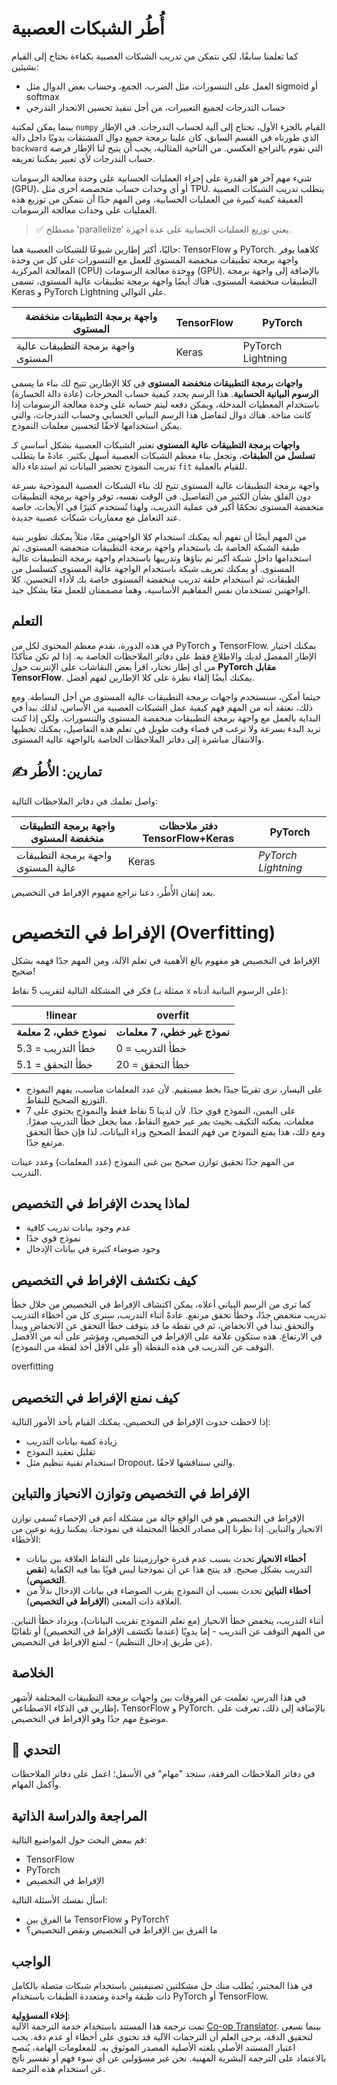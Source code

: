 <!--
CO_OP_TRANSLATOR_METADATA:
{
  "original_hash": "b5466bcedc3c75aa35476270362f626a",
  "translation_date": "2025-07-09T16:25:39+00:00",
  "source_file": "15-rag-and-vector-databases/data/frameworks.md",
  "language_code": "ar"
}
-->
# أُطُر الشبكات العصبية

كما تعلمنا سابقًا، لكي نتمكن من تدريب الشبكات العصبية بكفاءة نحتاج إلى القيام بشيئين:

* العمل على التنسورات، مثل الضرب، الجمع، وحساب بعض الدوال مثل sigmoid أو softmax  
* حساب التدرجات لجميع التعبيرات، من أجل تنفيذ تحسين الانحدار التدرجي

بينما يمكن لمكتبة `numpy` القيام بالجزء الأول، نحتاج إلى آلية لحساب التدرجات. في الإطار الذي طورناه في القسم السابق، كان علينا برمجة جميع دوال المشتقات يدويًا داخل دالة `backward` التي تقوم بالتراجع العكسي. من الناحية المثالية، يجب أن يتيح لنا الإطار فرصة حساب التدرجات لأي تعبير يمكننا تعريفه.

شيء مهم آخر هو القدرة على إجراء العمليات الحسابية على وحدة معالجة الرسومات (GPU)، أو أي وحدات حساب متخصصة أخرى مثل TPU. يتطلب تدريب الشبكات العصبية العميقة كمية كبيرة من العمليات الحسابية، ومن المهم جدًا أن نتمكن من توزيع هذه العمليات على وحدات معالجة الرسومات.

> ✅ مصطلح 'parallelize' يعني توزيع العمليات الحسابية على عدة أجهزة.

حاليًا، أكثر إطارين شيوعًا للشبكات العصبية هما: TensorFlow و PyTorch. كلاهما يوفر واجهة برمجة تطبيقات منخفضة المستوى للعمل مع التنسورات على كل من وحدة المعالجة المركزية (CPU) ووحدة معالجة الرسومات (GPU). بالإضافة إلى واجهة برمجة التطبيقات منخفضة المستوى، هناك أيضًا واجهة برمجة تطبيقات عالية المستوى، تسمى Keras و PyTorch Lightning على التوالي.

واجهة برمجة التطبيقات منخفضة المستوى | TensorFlow | PyTorch  
---------------------------------|-------------------------------|------------------------------  
واجهة برمجة التطبيقات عالية المستوى | Keras | PyTorch Lightning

**واجهات برمجة التطبيقات منخفضة المستوى** في كلا الإطارين تتيح لك بناء ما يسمى **الرسوم البيانية الحسابية**. هذا الرسم يحدد كيفية حساب المخرجات (عادة دالة الخسارة) باستخدام المعطيات المدخلة، ويمكن دفعه ليتم حسابه على وحدة معالجة الرسومات إذا كانت متاحة. هناك دوال لتفاضل هذا الرسم البياني الحسابي وحساب التدرجات، والتي يمكن استخدامها لاحقًا لتحسين معلمات النموذج.

**واجهات برمجة التطبيقات عالية المستوى** تعتبر الشبكات العصبية بشكل أساسي كـ **تسلسل من الطبقات**، وتجعل بناء معظم الشبكات العصبية أسهل بكثير. عادةً ما يتطلب تدريب النموذج تحضير البيانات ثم استدعاء دالة `fit` للقيام بالعملية.

واجهة برمجة التطبيقات عالية المستوى تتيح لك بناء الشبكات العصبية النموذجية بسرعة دون القلق بشأن الكثير من التفاصيل. في الوقت نفسه، توفر واجهة برمجة التطبيقات منخفضة المستوى تحكمًا أكبر في عملية التدريب، ولهذا تُستخدم كثيرًا في الأبحاث، خاصة عند التعامل مع معماريات شبكات عصبية جديدة.

من المهم أيضًا أن تفهم أنه يمكنك استخدام كلا الواجهتين معًا، مثلاً يمكنك تطوير بنية طبقة الشبكة الخاصة بك باستخدام واجهة برمجة التطبيقات منخفضة المستوى، ثم استخدامها داخل شبكة أكبر تم بناؤها وتدريبها باستخدام واجهة برمجة التطبيقات عالية المستوى. أو يمكنك تعريف شبكة باستخدام الواجهة عالية المستوى كتسلسل من الطبقات، ثم استخدام حلقة تدريب منخفضة المستوى خاصة بك لأداء التحسين. كلا الواجهتين تستخدمان نفس المفاهيم الأساسية، وهما مصممتان للعمل معًا بشكل جيد.

## التعلم

في هذه الدورة، نقدم معظم المحتوى لكل من PyTorch و TensorFlow. يمكنك اختيار الإطار المفضل لديك والاطلاع فقط على دفاتر الملاحظات الخاصة به. إذا لم تكن متأكدًا من أي إطار تختار، اقرأ بعض النقاشات على الإنترنت حول **PyTorch مقابل TensorFlow**. يمكنك أيضًا إلقاء نظرة على كلا الإطارين لفهم أفضل.

حيثما أمكن، سنستخدم واجهات برمجة التطبيقات عالية المستوى من أجل البساطة. ومع ذلك، نعتقد أنه من المهم فهم كيفية عمل الشبكات العصبية من الأساس، لذلك نبدأ في البداية بالعمل مع واجهة برمجة التطبيقات منخفضة المستوى والتنسورات. ولكن إذا كنت تريد البدء بسرعة ولا ترغب في قضاء وقت طويل في تعلم هذه التفاصيل، يمكنك تخطيها والانتقال مباشرة إلى دفاتر الملاحظات الخاصة بالواجهة عالية المستوى.

## ✍️ تمارين: الأُطُر

واصل تعلمك في دفاتر الملاحظات التالية:

واجهة برمجة التطبيقات منخفضة المستوى | دفتر ملاحظات TensorFlow+Keras | PyTorch  
---------------------------------|-------------------------------|------------------------------  
واجهة برمجة التطبيقات عالية المستوى | Keras | *PyTorch Lightning*

بعد إتقان الأُطُر، دعنا نراجع مفهوم الإفراط في التخصيص.

# الإفراط في التخصيص (Overfitting)

الإفراط في التخصيص هو مفهوم بالغ الأهمية في تعلم الآلة، ومن المهم جدًا فهمه بشكل صحيح!

فكر في المشكلة التالية لتقريب 5 نقاط (ممثلة بـ `x` على الرسوم البيانية أدناه):

!linear | overfit  
-------------------------|--------------------------  
**نموذج خطي، 2 معلمة** | **نموذج غير خطي، 7 معلمات**  
خطأ التدريب = 5.3 | خطأ التدريب = 0  
خطأ التحقق = 5.1 | خطأ التحقق = 20

* على اليسار، نرى تقريبًا جيدًا بخط مستقيم. لأن عدد المعلمات مناسب، يفهم النموذج التوزيع الصحيح للنقاط.  
* على اليمين، النموذج قوي جدًا. لأن لدينا 5 نقاط فقط والنموذج يحتوي على 7 معلمات، يمكنه التكيف بحيث يمر عبر جميع النقاط، مما يجعل خطأ التدريب صفرًا. ومع ذلك، هذا يمنع النموذج من فهم النمط الصحيح وراء البيانات، لذا فإن خطأ التحقق مرتفع جدًا.

من المهم جدًا تحقيق توازن صحيح بين غنى النموذج (عدد المعلمات) وعدد عينات التدريب.

## لماذا يحدث الإفراط في التخصيص

  * عدم وجود بيانات تدريب كافية  
  * نموذج قوي جدًا  
  * وجود ضوضاء كثيرة في بيانات الإدخال

## كيف نكتشف الإفراط في التخصيص

كما ترى من الرسم البياني أعلاه، يمكن اكتشاف الإفراط في التخصيص من خلال خطأ تدريب منخفض جدًا، وخطأ تحقق مرتفع. عادةً أثناء التدريب، سنرى كل من أخطاء التدريب والتحقق تبدأ في الانخفاض، ثم في نقطة ما قد يتوقف خطأ التحقق عن الانخفاض ويبدأ في الارتفاع. هذه ستكون علامة على الإفراط في التخصيص، ومؤشر على أنه من الأفضل التوقف عن التدريب في هذه النقطة (أو على الأقل أخذ لقطة من النموذج).

overfitting

## كيف نمنع الإفراط في التخصيص

إذا لاحظت حدوث الإفراط في التخصيص، يمكنك القيام بأحد الأمور التالية:

 * زيادة كمية بيانات التدريب  
 * تقليل تعقيد النموذج  
 * استخدام تقنية تنظيم مثل Dropout، والتي سنناقشها لاحقًا.

## الإفراط في التخصيص وتوازن الانحياز والتباين

الإفراط في التخصيص هو في الواقع حالة من مشكلة أعم في الإحصاء تُسمى توازن الانحياز والتباين. إذا نظرنا إلى مصادر الخطأ المحتملة في نموذجنا، يمكننا رؤية نوعين من الأخطاء:

* **أخطاء الانحياز** تحدث بسبب عدم قدرة خوارزميتنا على التقاط العلاقة بين بيانات التدريب بشكل صحيح. قد ينتج هذا عن أن نموذجنا ليس قويًا بما فيه الكفاية (**نقص التخصيص**).  
* **أخطاء التباين** تحدث بسبب أن النموذج يقرب الضوضاء في بيانات الإدخال بدلاً من العلاقة ذات المعنى (**الإفراط في التخصيص**).

أثناء التدريب، ينخفض خطأ الانحياز (مع تعلم النموذج تقريب البيانات)، ويزداد خطأ التباين. من المهم التوقف عن التدريب - إما يدويًا (عندما نكتشف الإفراط في التخصيص) أو تلقائيًا (عن طريق إدخال التنظيم) - لمنع الإفراط في التخصيص.

## الخلاصة

في هذا الدرس، تعلمت عن الفروقات بين واجهات برمجة التطبيقات المختلفة لأشهر إطارين في الذكاء الاصطناعي، TensorFlow و PyTorch. بالإضافة إلى ذلك، تعرفت على موضوع مهم جدًا وهو الإفراط في التخصيص.

## 🚀 التحدي

في دفاتر الملاحظات المرفقة، ستجد "مهام" في الأسفل؛ اعمل على دفاتر الملاحظات وأكمل المهام.

## المراجعة والدراسة الذاتية

قم ببعض البحث حول المواضيع التالية:

- TensorFlow  
- PyTorch  
- الإفراط في التخصيص

اسأل نفسك الأسئلة التالية:

- ما الفرق بين TensorFlow و PyTorch؟  
- ما الفرق بين الإفراط في التخصيص ونقص التخصيص؟

## الواجب

في هذا المختبر، يُطلب منك حل مشكلتين تصنيفيتين باستخدام شبكات متصلة بالكامل ذات طبقة واحدة ومتعددة الطبقات باستخدام PyTorch أو TensorFlow.

**إخلاء المسؤولية**:  
تمت ترجمة هذا المستند باستخدام خدمة الترجمة الآلية [Co-op Translator](https://github.com/Azure/co-op-translator). بينما نسعى لتحقيق الدقة، يرجى العلم أن الترجمات الآلية قد تحتوي على أخطاء أو عدم دقة. يجب اعتبار المستند الأصلي بلغته الأصلية المصدر الموثوق به. للمعلومات الهامة، يُنصح بالاعتماد على الترجمة البشرية المهنية. نحن غير مسؤولين عن أي سوء فهم أو تفسير ناتج عن استخدام هذه الترجمة.